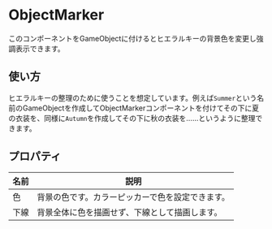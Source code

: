 ﻿# ObjectMarker

このコンポーネントをGameObjectに付けるとヒエラルキーの背景色を変更し強調表示できます。

## 使い方

ヒエラルキーの整理のために使うことを想定しています。例えば`Summer`という名前のGameObjectを作成してObjectMarkerコンポーネントを付けてその下に夏の衣装を、同様に`Autumn`を作成してその下に秋の衣装を……というように整理できます。

## プロパティ

|名前|説明|
|-|-|
|色|背景の色です。カラーピッカーで色を設定できます。|
|下線|背景全体に色を描画せず、下線として描画します。|

